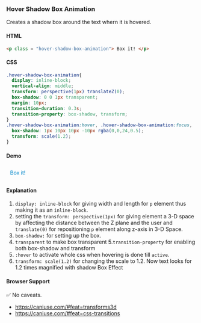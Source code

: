 ### Hover Shadow Box Animation


Creates a shadow box around the text whern it is hovered.

#### HTML

```html
<p class = "hover-shadow-box-animation"> Box it! </p>
```

#### CSS

```css
.hover-shadow-box-animation{
  display: inline-block;
  vertical-align: middle;
  transform: perspective(1px) translateZ(0);
  box-shadow: 0 0 1px transparent;
  margin: 10px;
  transition-duration: 0.3s;
  transition-property: box-shadow, transform;
}
.hover-shadow-box-animation:hover, .hover-shadow-box-animation:focus, .hover-shadow-box-animation:active{
  box-shadow: 1px 10px 10px -10px rgba(0,0,24,0.5);
  transform: scale(1.2); 
}
```
#### Demo

<div class = "snippet-demo">
  <p class = "snippet-demo_hover-shadow-box-animation"> Box it! 
</p>
</div>
                                                       
<style>
.snippet-demo_hover-shadow-box-animation{
  display: inline-block;
  color: #0087ca;
  margin: 10px;
  vertical-align: middle;
  transform: perspective(1px) translateZ(0);
  box-shadow: 0 0 1px transparent;
  transition-duration: 0.3s;
  transition-property: box-shadow, transform;
}
.snippet-demo_hover-shadow-box-animation:hover, .snippet-demo_hover-shadow-box-animation:focus, .snippet-demo_hover-shadow-box-animation:active{
  box-shadow: 1px 10px 10px -10px rgba(0,0,24,0.1);
  transform: scale(1.2); 
}                                                       
</style>                                


#### Explanation 

1. `display: inline-block`  for giving width and length for `p` element thus making it as an `inline-block`.
2. setting the `transform: perspective(1px)` for giving element a 3-D space by affecting the distance between the Z plane and the user and `translate(0)` for repositioning `p` element along z-axis in 3-D Space.
3. `box-shadow:` for setting up the box.
4. `transparent` to make box transparent 
5.`transition-property` for enabling both box-shadow and transform
6. `:hover` to activate whole css when hovering is done  till  `active`.
7. `transform: scale(1.2)` for changing the scale to 1.2. Now text looks for 1.2 times magnified with shadow Box Effect


#### Browser Support

<span class="snippet__support-note">✅ No caveats.</span>

* https://caniuse.com/#feat=transforms3d
* https://caniuse.com/#feat=css-transitions


<!-- tags: animation -->
